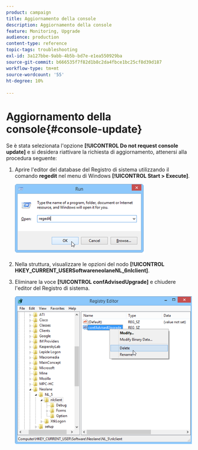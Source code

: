 ```yaml
---
product: campaign
title: Aggiornamento della console
description: Aggiornamento della console
feature: Monitoring, Upgrade
audience: production
content-type: reference
topic-tags: troubleshooting
exl-id: 3a127bbe-9abb-4b5b-bd7e-e1ea550929ba
source-git-commit: b666535f7f82d1b8c2da4fbce1bc25cf8d39d187
workflow-type: tm+mt
source-wordcount: '55'
ht-degree: 10%

---
```


# Aggiornamento della console{#console-update}



Se è stata selezionata l&#39;opzione **[!UICONTROL Do not request console update]** e si desidera riattivare la richiesta di aggiornamento, attenersi alla procedura seguente:

1. Aprire l&#39;editor del database del Registro di sistema utilizzando il comando **regedit** nel menu di Windows **[!UICONTROL Start > Execute]**.

   ![](assets/ncs_console_update_1.png)

1. Nella struttura, visualizzare le opzioni del nodo **[!UICONTROL HKEY_CURRENT_USERSoftwareneolaneNL_6nlclient]**.
1. Eliminare la voce **[!UICONTROL confAdvisedUpgrade]** e chiudere l&#39;editor del Registro di sistema.

   ![](assets/ncs_console_update_2.png)

